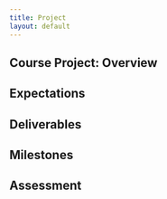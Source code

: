 ```yaml
---
title: Project
layout: default
---
```


## Course Project:  Overview

## Expectations 

## Deliverables

## Milestones

## Assessment
